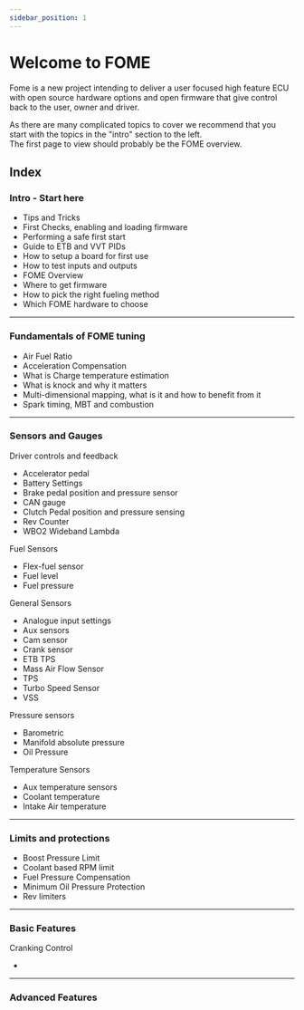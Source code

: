 ```yaml
---
sidebar_position: 1
---
```


# Welcome to FOME

Fome is a new project intending to deliver a user focused high feature ECU with open source hardware options and open firmware that give control back to the user, owner and driver.  

As there are many complicated topics to cover we recommend that you start with the topics in the "intro" section to the left.  
The first page to view should probably be the FOME overview.  

## Index

### Intro - Start here  

- Tips and Tricks  
- First Checks, enabling and loading firmware  
- Performing a safe first start  
- Guide to ETB and VVT PIDs  
- How to setup a board for first use  
- How to test inputs and outputs  
- FOME Overview  
- Where to get firmware  
- How to pick the right fueling method  
- Which FOME hardware to choose  

---

### Fundamentals of FOME tuning  

- Air Fuel Ratio  
- Acceleration Compensation  
- What is Charge temperature estimation  
- What is knock and why it matters  
- Multi-dimensional mapping, what is it and how to benefit from it  
- Spark timing, MBT and combustion  

---

### Sensors and Gauges  

Driver controls and feedback  

- Accelerator pedal  
- Battery Settings  
- Brake pedal position and pressure sensor  
- CAN gauge  
- Clutch Pedal position and pressure sensing  
- Rev Counter  
- WBO2 Wideband Lambda  

Fuel Sensors  

- Flex-fuel sensor  
- Fuel level  
- Fuel pressure  

General Sensors  

- Analogue input settings  
- Aux sensors  
- Cam sensor  
- Crank sensor  
- ETB TPS  
- Mass Air Flow Sensor 
- TPS  
- Turbo Speed Sensor  
- VSS  

Pressure sensors  

- Barometric  
- Manifold absolute pressure  
- Oil Pressure  

Temperature Sensors  

- Aux temperature sensors  
- Coolant temperature  
- Intake Air temperature  

---

### Limits and protections  

- Boost Pressure Limit  
- Coolant based RPM limit  
- Fuel Pressure Compensation  
- Minimum Oil Pressure Protection 
- Rev limiters  

---

### Basic Features 

Cranking Control  

- 

---

### Advanced Features  


